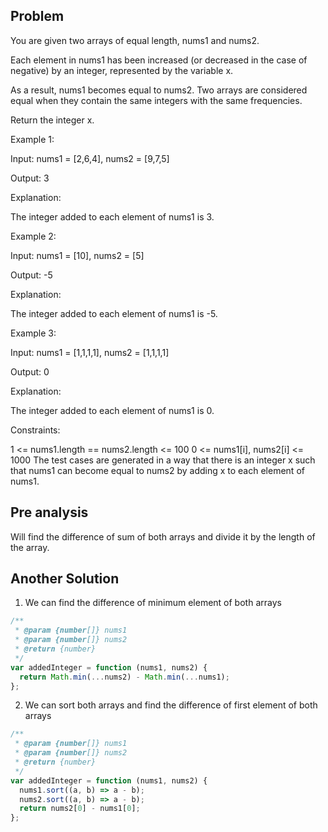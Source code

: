 ## Problem

You are given two arrays of equal length, nums1 and nums2.

Each element in nums1 has been increased (or decreased in the case of negative) by an integer, represented by the variable x.

As a result, nums1 becomes equal to nums2. Two arrays are considered equal when they contain the same integers with the same frequencies.

Return the integer x.

Example 1:

Input: nums1 = [2,6,4], nums2 = [9,7,5]

Output: 3

Explanation:

The integer added to each element of nums1 is 3.

Example 2:

Input: nums1 = [10], nums2 = [5]

Output: -5

Explanation:

The integer added to each element of nums1 is -5.

Example 3:

Input: nums1 = [1,1,1,1], nums2 = [1,1,1,1]

Output: 0

Explanation:

The integer added to each element of nums1 is 0.

Constraints:

1 <= nums1.length == nums2.length <= 100
0 <= nums1[i], nums2[i] <= 1000
The test cases are generated in a way that there is an integer x such that nums1 can become equal to nums2 by adding x to each element of nums1.

## Pre analysis

Will find the difference of sum of both arrays and divide it by the length of the array.

## Another Solution

1. We can find the difference of minimum element of both arrays

```javascript
/**
 * @param {number[]} nums1
 * @param {number[]} nums2
 * @return {number}
 */
var addedInteger = function (nums1, nums2) {
  return Math.min(...nums2) - Math.min(...nums1);
};
```

2. We can sort both arrays and find the difference of first element of both arrays

```javascript
/**
 * @param {number[]} nums1
 * @param {number[]} nums2
 * @return {number}
 */
var addedInteger = function (nums1, nums2) {
  nums1.sort((a, b) => a - b);
  nums2.sort((a, b) => a - b);
  return nums2[0] - nums1[0];
};
```
